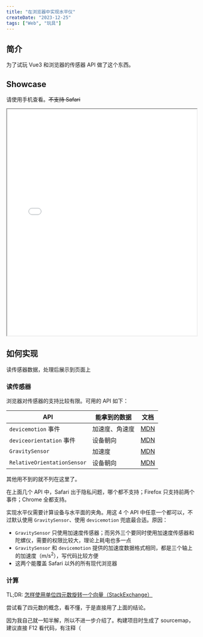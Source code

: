 ```yaml
---
title: "在浏览器中实现水平仪"
createDate: "2023-12-25"
tags: ["Web", "玩具"]
---
```


## 简介

为了试玩 Vue3 和浏览器的传感器 API 做了这个东西。

## Showcase

请使用手机查看。~~不支持 Safari~~

<iframe style="width:100%;height:600px" src="./dist/index.html"></iframe>

## 如何实现

读传感器数据，处理后展示到页面上

### 读传感器

浏览器对传感器的支持比较有限。可用的 API 如下：

| API                         | 能拿到的数据   | 文档                                                                                   |
| --------------------------- | -------------- | -------------------------------------------------------------------------------------- |
| `devicemotion` 事件         | 加速度、角速度 | [MDN](https://developer.mozilla.org/en-US/docs/Web/API/Window/devicemotion_event)      |
| `deviceorientation` 事件    | 设备朝向       | [MDN](https://developer.mozilla.org/en-US/docs/Web/API/Window/deviceorientation_event) |
| `GravitySensor`             | 加速度         | [MDN](https://developer.mozilla.org/en-US/docs/Web/API/GravitySensor)                  |
| `RelativeOrientationSensor` | 设备朝向       | [MDN](https://developer.mozilla.org/en-US/docs/Web/API/RelativeOrientationSensor)      |

其他用不到的就不列在这里了。

在上面几个 API 中，Safari 出于隐私问题，哪个都不支持；Firefox 只支持前两个事件；Chrome 全都支持。

实现水平仪需要计算设备与水平面的夹角。用这 4 个 API 中任意一个都可以，不过默认使用 `GravitySensor`、使用 `devicemotion` 兜底最合适。原因：

- `GravitySensor` 只使用加速度传感器；而另外三个要同时使用加速度传感器和陀螺仪，需要的权限比较大，理论上耗电也多一点
- `GravitySensor` 和 `devicemotion` 提供的加速度数据格式相同，都是三个轴上的加速度（m/s<sup>2</sup>），写代码比较方便
- 这两个能覆盖 Safari 以外的所有现代浏览器

### 计算

TL;DR: [怎样使用单位四元数旋转一个向量（StackExchange）](https://math.stackexchange.com/questions/40164/how-do-you-rotate-a-vector-by-a-unit-quaternion)

尝试看了四元数的概念，看不懂，于是直接用了上面的结论。

因为我自己就一知半解，所以不进一步介绍了。构建项目时生成了 sourcemap，建议直接 F12 看代码，有注释（
